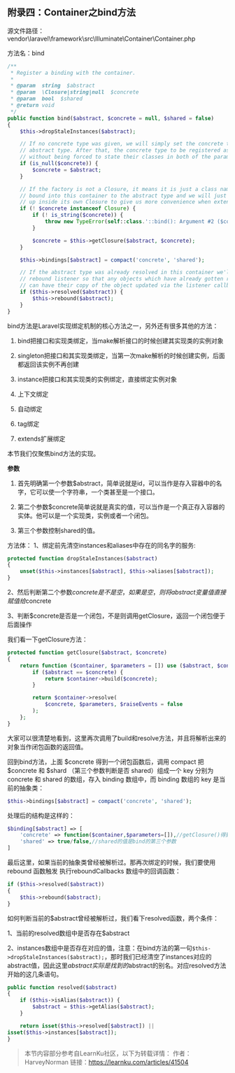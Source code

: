 ## 附录四：Container之bind方法

源文件路径：vendor\laravel\framework\src\Illuminate\Container\Container.php

方法名：bind

````php
/**
 * Register a binding with the container.
 *
 * @param  string  $abstract
 * @param  \Closure|string|null  $concrete
 * @param  bool  $shared
 * @return void
 */
public function bind($abstract, $concrete = null, $shared = false)
{
    $this->dropStaleInstances($abstract);

    // If no concrete type was given, we will simply set the concrete type to the
    // abstract type. After that, the concrete type to be registered as shared
    // without being forced to state their classes in both of the parameters.
    if (is_null($concrete)) {
        $concrete = $abstract;
    }

    // If the factory is not a Closure, it means it is just a class name which is
    // bound into this container to the abstract type and we will just wrap it
    // up inside its own Closure to give us more convenience when extending.
    if (! $concrete instanceof Closure) {
        if (! is_string($concrete)) {
            throw new TypeError(self::class.'::bind(): Argument #2 ($concrete) must be of type Closure|string|null');
        }

        $concrete = $this->getClosure($abstract, $concrete);
    }

    $this->bindings[$abstract] = compact('concrete', 'shared');

    // If the abstract type was already resolved in this container we'll fire the
    // rebound listener so that any objects which have already gotten resolved
    // can have their copy of the object updated via the listener callbacks.
    if ($this->resolved($abstract)) {
        $this->rebound($abstract);
    }
}
````

bind方法是Laravel实现绑定机制的核心方法之一，另外还有很多其他的方法：

1) bind把接口和实现类绑定，当make解析接口的时候创建其实现类的实例对象

2) singleton把接口和其实现类绑定，当第一次make解析的时候创建实例，后面都返回该实例不再创建

3) instance把接口和其实现类的实例绑定，直接绑定实例对象

4) 上下文绑定

5) 自动绑定

6) tag绑定

7) extends扩展绑定

本节我们仅聚焦bind方法的实现。

**参数**

1) 首先明确第一个参数$abstract，简单说就是id，可以当作是存入容器中的名字，它可以使一个字符串，一个类甚至是一个接口。

2) 第二个参数$concrete简单说就是真实的值，可以当作是一个真正存入容器的实体。他可以是一个实现类，实例或者一个闭包。

3) 第三个参数控制shared的值。

方法体：
1、绑定前先清空instances和aliases中存在的同名字的服务:

```php
protected function dropStaleInstances($abstract)
{
	unset($this->instances[$abstract], $this->aliases[$abstract]);
}
```

2、然后判断第二个参数$concrete是不是空，如果是空，则将abstract变量值直接赋值给$concrete

3、判断$concrete是否是一个闭包，不是则调用getClosure，返回一个闭包便于后面操作

我们看一下getClosure方法：

```php
protected function getClosure($abstract, $concrete)
{
	return function ($container, $parameters = []) use ($abstract, $concrete) {
		if ($abstract == $concrete) {
			return $container->build($concrete);
		}

		return $container->resolve(
			$concrete, $parameters, $raiseEvents = false
		);
	};
}
```

大家可以很清楚地看到，这里再次调用了build和resolve方法，并且将解析出来的对象当作闭包函数的返回值。

回到bind方法，上面 $concrete 得到一个闭包函数后，调用 compact 把 $concrete 和 $shard （第三个参数判断是否 shared）组成一个 key 分别为 concrete 和 shared 的数组，存入 binding 数组中，而 binding 数组的 key 是当前的抽象类：

```php
$this->bindings[$abstract] = compact('concrete', 'shared');
```

处理后的结构是这样的：

```php
$binding[$abstract] => [
    'concrete' => function($container,$parameters=[]),//getClosure()得到的
    'shared' => true/false,//shared的值是bind的第三个参数
]
```

最后这里，如果当前的抽象类曾经被解析过。那再次绑定的时候，我们要使用 rebound 函数触发 执行reboundCallbacks 数组中的回调函数：

```php
if ($this->resolved($abstract))
{
    $this->rebound($abstract);
}
```

如何判断当前的$abstract曾经被解析过，我们看下resolved函数，两个条件：

1、当前的resolved数组中是否存在$abstract

2、instances数组中是否存在对应的值，注意：在bind方法的第一句`$this->dropStaleInstances($abstract);`，那时我们已经清空了instances对应的abstract值，因此这里$abstract实际是找到的$abstract的别名。对应resolved方法开始的这几条语句。

```php
public function resolved($abstract)
{
    if ($this->isAlias($abstract)) {
        $abstract = $this->getAlias($abstract);
    }

    return isset($this->resolved[$abstract]) ||
isset($this->instances[$abstract]);
}
```



> 本节内容部分参考自LearnKu社区，以下为转载详情：
> 作者：HarveyNorman
> 链接：https://learnku.com/articles/41504

